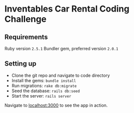 # Inventables Car Rental Coding Challenge

## Requirements
Ruby version `2.5.1`
Bundler gem, preferred version `2.0.1`

## Setting up
- Clone the git repo and navigate to code directory
- Install the gems: `bundle install`
- Run migrations: `rake db:migrate`
- Seed the database: `rails db:seed`
- Start the server: `rails server`

Navigate to [localhost:3000](http://localhost:3000) to see the app in action.
